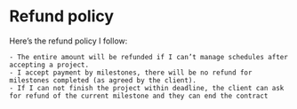 # Refund policy
Here’s the refund policy I follow:

    - The entire amount will be refunded if I can’t manage schedules after accepting a project.
    - I accept payment by milestones, there will be no refund for milestones completed (as agreed by the client).
    - If I can not finish the project within deadline, the client can ask for refund of the current milestone and they can end the contract
